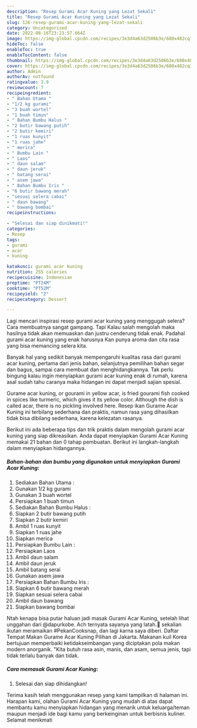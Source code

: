 ```yaml
---
description: "Resep Gurami Acar Kuning yang Lezat Sekali"
title: "Resep Gurami Acar Kuning yang Lezat Sekali"
slug: 126-resep-gurami-acar-kuning-yang-lezat-sekali
category: Uncategorized
date: 2022-08-16T23:23:57.664Z
image: https://img-global.cpcdn.com/recipes/3e3d4a63d2506b3e/680x482cq70/gurami-acar-kuning-foto-resep-utama.jpg
hideToc: false
enableToc: true
enableTocContent: false
thumbnail: https://img-global.cpcdn.com/recipes/3e3d4a63d2506b3e/680x482cq70/gurami-acar-kuning-foto-resep-utama.jpg
cover: https://img-global.cpcdn.com/recipes/3e3d4a63d2506b3e/680x482cq70/gurami-acar-kuning-foto-resep-utama.jpg
author: Admin
authorAv: notfound
ratingvalue: 3.9
reviewcount: 7
recipeingredient:
- " Bahan Utama "
- "1/2 kg gurami"
- "3 buah wortel"
- "1 buah timun"
- " Bahan Bumbu Halus "
- "2 butir bawang putih"
- "2 butir kemiri"
- "1 ruas kunyit"
- "1 ruas jahe"
- " merica"
- " Bumbu Lain "
- " Laos"
- " daun salam"
- " daun jeruk"
- " batang serai"
- " asem jawa"
- " Bahan Bumbu Iris "
- "6 butir bawang merah"
- "sesuai selera cabai"
- " daun bawang"
- " bawang bombai"
recipeinstructions:

- "Selesai dan siap dinikmati!"
categories:
- Resep
tags:
- gurami
- acar
- kuning

katakunci: gurami acar kuning 
nutrition: 255 calories
recipecuisine: Indonesian
preptime: "PT24M"
cooktime: "PT52M"
recipeyield: "2"
recipecategory: Dessert

---
```



Lagi mencari inspirasi resep gurami acar kuning yang menggugah selera? Cara membuatnya sangat gampang. Tapi Kalau salah mengolah maka hasilnya tidak akan memuaskan dan justru cenderung tidak enak. Padahal gurami acar kuning yang enak harusnya Kan punya aroma dan cita rasa yang bisa memancing selera kita.


Banyak hal yang sedikit banyak mempengaruhi kualitas rasa dari gurami acar kuning, pertama dari jenis bahan, selanjutnya pemilihan bahan segar dan bagus, sampai cara membuat dan menghidangkannya. Tak perlu bingung kalau ingin menyiapkan gurami acar kuning enak di rumah, karena asal sudah tahu caranya maka hidangan ini dapat menjadi sajian spesial.

Gurame acar kuning, or gourami in yellow acar, is fried gourami fish cooked in spices like turmeric, which gives it its yellow color. Although the dish is called acar, there is no pickling involved here. Resep ikan Gurame Acar Kuning ini terbilang sederhana dan praktis, namun rasa yang dihasilkan tidak bisa dibilang sederhana, karena kelezatan rasanya.


Berikut ini ada beberapa tips dan trik praktis dalam mengolah gurami acar kuning yang siap dikreasikan. Anda dapat menyiapkan Gurami Acar Kuning memakai 21 bahan dan 0 tahap pembuatan. Berikut ini langkah-langkah dalam menyiapkan hidangannya.

<!--inarticleads1-->

##### Bahan-bahan dan bumbu yang digunakan untuk menyiapkan Gurami Acar Kuning:

1. Sediakan  Bahan Utama :
1. Gunakan 1/2 kg gurami
1. Gunakan 3 buah wortel
1. Persiapkan 1 buah timun
1. Sediakan  Bahan Bumbu Halus :
1. Siapkan 2 butir bawang putih
1. Siapkan 2 butir kemiri
1. Ambil 1 ruas kunyit
1. Siapkan 1 ruas jahe
1. Siapkan  merica
1. Persiapkan  Bumbu Lain :
1. Persiapkan  Laos
1. Ambil  daun salam
1. Ambil  daun jeruk
1. Ambil  batang serai
1. Gunakan  asem jawa
1. Persiapkan  Bahan Bumbu Iris :
1. Siapkan 6 butir bawang merah
1. Siapkan sesuai selera cabai
1. Ambil  daun bawang
1. Siapkan  bawang bombai


Ntah kenapa bisa putar haluan jadi masak Gurami Acar Kuning, setelah lihat unggahan dari @dapurkobe. Ach ternyata sayanya yang latah.🤭 sekalian ikutan meramaikan #PekanCooksnap, dan lagi karna saya diberi. Daftar Tempat Makan Gurame Acar Kuning Pilihan di Jakarta. Makanan kuil Korea bertujuan memperbaiki ketidakseimbangan yang diciptakan pola makan modern anorganik. &#34;Kita butuh rasa asin, manis, dan asam, semua jenis, tapi tidak terlalu banyak dan tidak. 

<!--inarticleads2-->

##### Cara memasak Gurami Acar Kuning:


1. Selesai dan siap dihidangkan!



Terima kasih telah menggunakan resep yang kami tampilkan di halaman ini. Harapan kami, olahan Gurami Acar Kuning yang mudah di atas dapat membantu kamu menyiapkan hidangan yang menarik untuk keluarga/teman maupun menjadi ide bagi kamu yang berkeinginan untuk berbisnis kuliner. Selamat menikmati
